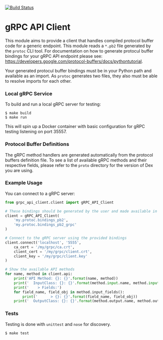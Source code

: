 [![Build Status](https://api.travis-ci.org/djtaylor/python-grpc-api-client.png)](https://api.travis-ci.org/djtaylor/python-grpc-api-client)

# gRPC API Client
This module aims to provide a client that handles compiled protocol buffer code for a generic endpoint. This module reads a `*.pb2` file generated by the `protoc` CLI tool. For documentation on how to generate protocul buffer bindings for your gRPC API endpoint please see: https://developers.google.com/protocol-buffers/docs/pythontutorial.

Your generated protocul buffer bindings must be in your Python path and available as an import. As `protoc` generates two files, they also must be able to resolve imports for each other.

### Local gRPC Service
To build and run a local gRPC server for testing:
```
$ make build
$ make run
```
This will spin up a Docker container with basic configuration for gRPC testing listening on port 35557.

### Protocol Buffer Definitions
The gRPC method handlers are generated automatically from the protocol buffers definition file. To see a list of available gRPC methods and their respective fields, please refer to the `proto` directory for the version of Dex you are using.

### Example Usage
You can connect to a gRPC server:

```python
from grpc_api_client.client import gRPC_API_Client

# These bindings should be generated by the user and made available in the Python path
client = gRPC_API_Client(
    'my.protoc.bindings_pb2',
    'my.protoc.bindings_pb2_grpc'
)

# Connect to the gRPC server using the provided bindings
client.connect('localhost', '5555',
    ca_cert = '/my/grpc/ca.crt',
    client_cert = '/my/grpc/client.crt',
    client_key = '/my/grpc/client.key'
)

# Show the available API methods
for name, method in client.api:
    print('API Method: {}: {}'.format(name, method))
    print('  InputClass: {}: {}'.format(method.input.name, method.input))
    print('    > Fields:')
    for field_name, field_obj in method.input_fields():
        print('      > {}: {}'.format(field_name, field_obj))
    print('  OutputClass: {}: {}'.format(method.output.name, method.output))

```

### Tests
Testing is done with `unittest` and `nose` for discovery.
```
$ make test
```
